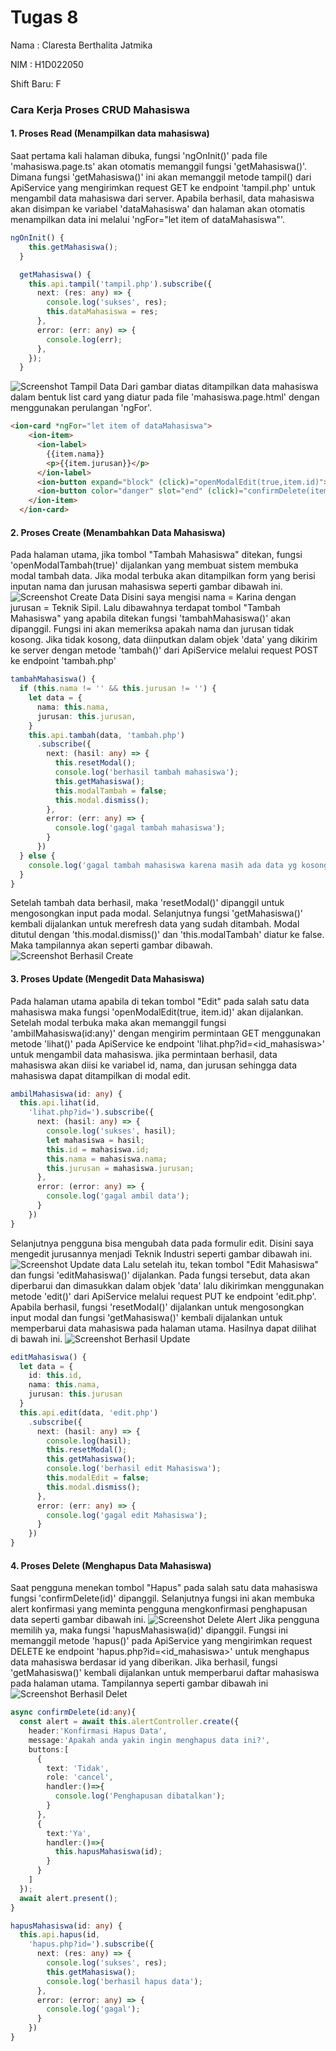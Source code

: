 # Tugas 8
Nama : Claresta Berthalita Jatmika

NIM : H1D022050

Shift Baru: F

### Cara Kerja Proses CRUD Mahasiswa
#### 1. Proses Read (Menampilkan data mahasiswa)
Saat pertama kali halaman dibuka, fungsi 'ngOnInit()' pada file 'mahasiswa.page.ts' akan otomatis memanggil fungsi 'getMahasiswa()'. Dimana fungsi 'getMahasiswa()' ini akan memanggil metode tampil() dari ApiService yang mengirimkan request GET ke endpoint 'tampil.php' untuk mengambil data mahasiswa dari server. Apabila berhasil, data mahasiswa akan disimpan ke variabel 'dataMahasiswa' dan halaman akan otomatis menampilkan data ini melalui 'ngFor="let item of dataMahasiswa"'. 
```ts
ngOnInit() {
    this.getMahasiswa();
  }

  getMahasiswa() {
    this.api.tampil('tampil.php').subscribe({
      next: (res: any) => {
        console.log('sukses', res);
        this.dataMahasiswa = res;
      },
      error: (err: any) => {
        console.log(err);
      },
    });
  }
```
![Screenshot Tampil Data](ss/awal.png)
Dari gambar diatas ditampilkan data mahasiswa dalam bentuk list card yang diatur pada file 'mahasiswa.page.html' dengan menggunakan perulangan 'ngFor'. 
```html
<ion-card *ngFor="let item of dataMahasiswa">
    <ion-item>
      <ion-label>
        {{item.nama}}
        <p>{{item.jurusan}}</p>
      </ion-label>
      <ion-button expand="block" (click)="openModalEdit(true,item.id)">Edit</ion-button>
      <ion-button color="danger" slot="end" (click)="confirmDelete(item.id)">Hapus</ion-button>
    </ion-item>
  </ion-card>
```

#### 2. Proses Create (Menambahkan Data Mahasiswa)
Pada halaman utama, jika tombol "Tambah Mahasiswa" ditekan, fungsi 'openModalTambah(true)' dijalankan yang membuat sistem membuka modal tambah data. Jika modal terbuka akan ditampilkan form yang berisi inputan nama dan jurusan mahasiswa seperti gambar dibawah ini.
![Screenshot Create Data](ss/tambah.png)
Disini saya mengisi nama = Karina dengan jurusan = Teknik Sipil. Lalu dibawahnya terdapat tombol "Tambah Mahasiswa" yang apabila ditekan fungsi 'tambahMahasiswa()' akan dipanggil. Fungsi ini akan memeriksa apakah nama dan jurusan tidak kosong. Jika tidak kosong, data diinputkan dalam objek 'data' yang dikirim ke server dengan metode 'tambah()' dari ApiService melalui request POST ke endpoint 'tambah.php'
```ts
tambahMahasiswa() {
  if (this.nama != '' && this.jurusan != '') {
    let data = {
      nama: this.nama,
      jurusan: this.jurusan,
    }
    this.api.tambah(data, 'tambah.php')
      .subscribe({
        next: (hasil: any) => {
          this.resetModal();
          console.log('berhasil tambah mahasiswa');
          this.getMahasiswa();
          this.modalTambah = false;
          this.modal.dismiss();
        },
        error: (err: any) => {
          console.log('gagal tambah mahasiswa');
        }
      })
  } else {
    console.log('gagal tambah mahasiswa karena masih ada data yg kosong');
  }
}
```
Setelah tambah data berhasil, maka 'resetModal()' dipanggil untuk mengosongkan input pada modal. Selanjutnya fungsi 'getMahasiswa()' kembali dijalankan untuk merefresh data yang sudah ditambah. Modal ditutul dengan 'this.modal.dismiss()' dan 'this.modalTambah' diatur ke false. Maka tampilannya akan seperti gambar dibawah.
![Screenshot Berhasil Create](ss/berhasil_tambah.png)


#### 3. Proses Update (Mengedit Data Mahasiswa)
Pada halaman utama apabila di tekan tombol "Edit" pada salah satu data mahasiswa maka fungsi 'openModalEdit(true, item.id)' akan dijalankan. Setelah modal terbuka maka akan memanggil fungsi 'ambilMahasiswa(id:any)' dengan mengirim permintaan GET menggunakan metode 'lihat()' pada ApiService ke endpoint 'lihat.php?id=<id_mahasiswa>' untuk mengambil data mahasiswa. jika permintaan berhasil, data mahasiswa akan diisi ke variabel id, nama, dan jurusan sehingga data mahasiswa dapat ditampilkan di modal edit.
```ts
ambilMahasiswa(id: any) {
  this.api.lihat(id,
    'lihat.php?id=').subscribe({
      next: (hasil: any) => {
        console.log('sukses', hasil);
        let mahasiswa = hasil;
        this.id = mahasiswa.id;
        this.nama = mahasiswa.nama;
        this.jurusan = mahasiswa.jurusan;
      },
      error: (error: any) => {
        console.log('gagal ambil data');
      }
    })
}
```
Selanjutnya pengguna bisa mengubah data pada formulir edit. Disini saya mengedit jurusannya menjadi Teknik Industri seperti gambar dibawah ini. 
![Screenshot Update data](ss/edit.png)
Lalu setelah itu, tekan tombol "Edit Mahasiswa" dan fungsi 'editMahasiswa()' dijalankan. Pada fungsi tersebut, data akan diperbarui dan dimasukkan dalam objek 'data' lalu dikirimkan menggunakan metode 'edit()' dari ApiService melalui request PUT ke endpoint 'edit.php'. Apabila berhasil, fungsi 'resetModal()' dijalankan untuk mengosongkan input modal dan fungsi 'getMahasiswa()' kembali dijalankan untuk memperbarui data mahasiswa pada halaman utama. Hasilnya dapat dilihat di bawah ini.
![Screenshot Berhasil Update](ss/berhasil_edit.png)
```ts
editMahasiswa() {
  let data = {
    id: this.id,
    nama: this.nama,
    jurusan: this.jurusan
  }
  this.api.edit(data, 'edit.php')
    .subscribe({
      next: (hasil: any) => {
        console.log(hasil);
        this.resetModal();
        this.getMahasiswa();
        console.log('berhasil edit Mahasiswa');
        this.modalEdit = false;
        this.modal.dismiss();
      },
      error: (err: any) => {
        console.log('gagal edit Mahasiswa');
      }
    })
}
```

#### 4. Proses Delete (Menghapus Data Mahasiswa)
Saat pengguna menekan tombol "Hapus" pada salah satu data mahasiswa fungsi 'confirmDelete(id)' dipanggil. Selanjutnya fungsi ini akan membuka alert konfirmasi yang meminta pengguna mengkonfirmasi penghapusan data seperti gambar dibawah ini.
![Screenshot Delete Alert](ss/alert_hapus.png)
Jika pengguna memilih ya, maka fungsi 'hapusMahasiswa(id)' dipanggil. Fungsi ini memanggil metode 'hapus()' pada ApiService yang mengirimkan request DELETE ke endpoint 'hapus.php?id=<id_mahasiswa>' untuk menghapus data mahasiswa berdasar id yang diberikan. Jika berhasil, fungsi 'getMahasiswa()' kembali dijalankan untuk memperbarui daftar mahasiswa pada halaman utama. Tampilannya seperti gambar dibawah ini
![Screenshot Berhasil Delet](ss/berhasil_hapus.png)
```ts
async confirmDelete(id:any){
  const alert = await this.alertController.create({
    header:'Konfirmasi Hapus Data',
    message:'Apakah anda yakin ingin menghapus data ini?',
    buttons:[
      {
        text: 'Tidak',
        role: 'cancel',
        handler:()=>{
          console.log('Penghapusan dibatalkan');
        }
      },
      {
        text:'Ya',
        handler:()=>{
          this.hapusMahasiswa(id);
        }
      }
    ]
  });
  await alert.present();
}

hapusMahasiswa(id: any) {
  this.api.hapus(id,
    'hapus.php?id=').subscribe({
      next: (res: any) => {
        console.log('sukses', res);
        this.getMahasiswa();
        console.log('berhasil hapus data');
      },
      error: (error: any) => {
        console.log('gagal');
      }
    })
}
```